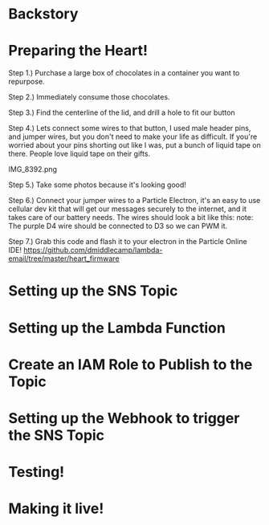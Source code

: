 Backstory
===

Preparing the Heart!
===

Step 1.) Purchase a large box of chocolates in a container you want to repurpose.

Step 2.) Immediately consume those chocolates.

Step 3.) Find the centerline of the lid, and drill a hole to fit our button

Step 4.) Lets connect some wires to that button, I used male header pins, and jumper wires, but you don't need to make your life as difficult.  If you're worried about your pins shorting out like I was, put a bunch of liquid tape on there.  People love liquid tape on their gifts.

IMG_8392.png


Step 5.) Take some photos because it's looking good!

Step 6.) Connect your jumper wires to a Particle Electron, it's an easy to use cellular dev kit that will get our messages securely to the internet, and it takes care of our battery needs.  The wires should look a bit like this:
note: The purple D4 wire should be connected to D3 so we can PWM it.

Step 7.) Grab this code and flash it to your electron in the Particle Online IDE! 
https://github.com/dmiddlecamp/lambda-email/tree/master/heart_firmware
  
  
Setting up the SNS Topic
===

Setting up the Lambda Function
===

Create an IAM Role to Publish to the Topic
===

Setting up the Webhook to trigger the SNS Topic
===

Testing!
===

Making it live!
===
